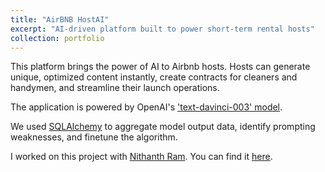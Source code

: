 ```yaml
---
title: "AirBNB HostAI"
excerpt: "AI-driven platform built to power short-term rental hosts"
collection: portfolio
---
```


This platform brings the power of AI to Airbnb hosts. Hosts can generate unique, optimized content instantly, create contracts for cleaners and handymen, and streamline their launch operations.

The application is powered by OpenAI's ['text-davinci-003' model](https://platform.openai.com/docs/models/overview).

We used [SQLAlchemy](https://www.sqlalchemy.org/) to aggregate model output data, identify prompting weaknesses, and finetune the algorithm.

I worked on this project with [Nithanth Ram](https://github.com/Nithanth). You can find it [here](https://github.com/shahrishabh7/listing-rater-frontend).